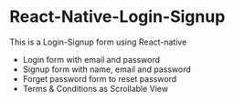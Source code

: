 # React-Native-Login-Signup
This is a Login-Signup form using React-native

- Login form with email and password
- Signup form with name, email and password
- Forget password form to reset password
- Terms & Conditions as Scrollable View
